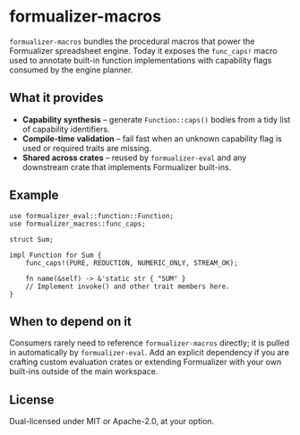 # formualizer-macros

`formualizer-macros` bundles the procedural macros that power the
Formualizer spreadsheet engine. Today it exposes the `func_caps!` macro used to
annotate built-in function implementations with capability flags consumed by the
engine planner.

## What it provides

- **Capability synthesis** – generate `Function::caps()` bodies from a tidy list
  of capability identifiers.
- **Compile-time validation** – fail fast when an unknown capability flag is
  used or required traits are missing.
- **Shared across crates** – reused by `formualizer-eval` and any downstream
  crate that implements Formualizer built-ins.

## Example

```rust,ignore
use formualizer_eval::function::Function;
use formualizer_macros::func_caps;

struct Sum;

impl Function for Sum {
    func_caps!(PURE, REDUCTION, NUMERIC_ONLY, STREAM_OK);

    fn name(&self) -> &'static str { "SUM" }
    // Implement invoke() and other trait members here.
}
```

## When to depend on it

Consumers rarely need to reference `formualizer-macros` directly; it is pulled
in automatically by `formualizer-eval`. Add an explicit dependency if you are
crafting custom evaluation crates or extending Formualizer with your own
built-ins outside of the main workspace.

## License

Dual-licensed under MIT or Apache-2.0, at your option.

